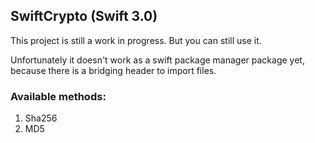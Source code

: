 ## SwiftCrypto (Swift 3.0)

This project is still a work in progress. But you can still use it.

Unfortunately it doesn't work as a swift package manager package yet, because there is a bridging header to import <CommonCrypto> files.

### Available methods:

1. Sha256
2. MD5